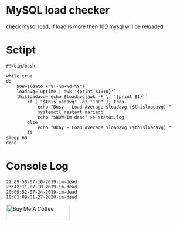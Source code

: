 # MySQL load checker
check mysql load, if load is more then 100 mysql will be reloaded 

# Sctipt 
```
#!/bin/bash

while true
do
	NOW=$(date +"%T-%m-%d-%Y")
	loadavg=`uptime | awk '{print $10+0}'`
	thisloadavg=`echo $loadavg|awk -F \. '{print $1}'`
		if [ "$thisloadavg" -gt "100" ]; then
 			echo "Busy - Load Average $loadavg ($thisloadavg) "
 			systemctl restart mariadb
 			echo "$NOW-im-dead" >> status.log
		else
 			echo "Okay - Load Average $loadavg ($thisloadavg) "
		fi
sleep 60
done
```
# Console Log
```
22:09:50-07-10-2019-im-dead
23:42:11-07-10-2019-im-dead
20:09:52-07-24-2019-im-dead
18:01:09-01-27-2020-im-dead
```
<a href="https://www.buymeacoffee.com/smurfmanx" target="_blank"><img src="https://cdn.buymeacoffee.com/buttons/default-orange.png" alt="Buy Me A Coffee" height="41" width="174"></a>
